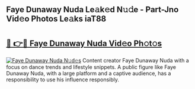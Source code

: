 ## Faye Dunaway Nuda Le𝚊k𝚎d N𝚞𝚍e - Part-Jno Vid𝚎o Photos Le𝚊ks iaT88

# <h2><a href="http://fbd67c.evod.top/?m=Faye+Dunaway+Nuda">🔗 👉🔴 Faye Dunaway Nuda Vid𝚎o Ph𝚘t𝚘s</a></h2>

[![Faye Dunaway Nuda N𝚞d𝚎s](https://i.imgur.com/8V9OHl7.gif)](http://fbd67c.evod.top/?m=Faye+Dunaway+Nuda)
Content creator Faye Dunaway Nuda with a focus on dance trends and lifestyle snippets. A public figure like Faye Dunaway Nuda, with a large platform and a captive audience, has a responsibility to use his influence responsibly. 
